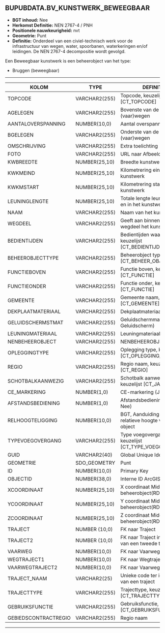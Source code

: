﻿## BUPUBDATA.BV_KUNSTWERK_BEWEEGBAAR


* __BGT inhoud:__ Nee
* __Herkomst Definitie:__ NEN 2767-4 / PNH
* __Positionele nauwkeurigheid:__ nvt
* __Geometrie:__ Punt
* __Definitie:__ Onderdeel van een civiel-technisch werk voor de infrastructuur van wegen, water, spoorbanen, waterkeringen en/of leidingen. De NEN 2767-4 decompositie wordt gevolgd. 

Een Beweegbaar kunstwerk is een beheerobject van het type:  

* Bruggen (beweegbaar)


***

|KOLOM                               |TYPE              |DEFINITIE|
|------                              |----              |-----    |
|TOPCODE                             |VARCHAR2(255)     |Topcode, keuzelijst [CT_TOPCODE]|
|AGELEGEN                            |VARCHAR2(255)     |Bovenste van de kruisende (vaar)wegen|
|AANTALOVERSPANNING                  |NUMBER(10,0)      |Aantal overspanningen|
|BGELEGEN                            |VARCHAR2(255)     |Onderste van de kruisende (vaar)wegen|
|OMSCHRIJVING                        |VARCHAR2(255)     |Extra toelichting|
|FOTO                                |VARCHAR2(255)     |URL naar Afbeelding|
|KWBREEDTE                           |NUMBER(25,10)     |Breedte kunstwerk|
|KWKMEIND                            |NUMBER(25,10)     |Kilometrering eind kunstwerk|
|KWKMSTART                           |NUMBER(25,10)     |Kilometrering start kunstwerk|
|LEUNINGLENGTE                       |NUMBER(25,10)     |Totale lengte leuningen op en in het kunstwerk|
|NAAM                                |VARCHAR2(255)     |Naam van het kunstwerk|
|WEGDEEL                             |VARCHAR2(255)     |Geeft aan binnen welk wegdeel het kunstwerk valt|
|BEDIENTIJDEN                        |VARCHAR2(255)     |Bedientijden waarde, keuzelijst [CT_BEDIENTIJDEN]|
|BEHEEROBJECTTYPE                    |VARCHAR2(255)     |Beheerobject type, keuzelijst [CT_BEHEER_OBJECT_TYPE]|
|FUNCTIEBOVEN                        |VARCHAR2(255)     |Functie boven, keuzelijst [CT_FUNCTIE]|
|FUNCTIEONDER                        |VARCHAR2(255)     |Functie onder, keuzelijst [CT_FUNCTIE]|
|GEMEENTE                            |VARCHAR2(255)     |Gemeente naam, keuzelijst [CT_GEMEENTE]|
|DEKPLAATMATERIAAL                   |VARCHAR2(255)     |Dekplaatmateriaal|
|GELUIDSCHERMSTMAT                   |VARCHAR2(255)     |Geluidschermmateriaal (bij Geluidscherm)|
|LEUNINGMATERIAAL                    |VARCHAR2(255)     |Leuningmateriaal|
|NENBEHEEROBJECT                     |VARCHAR2(255)     |NENBEHEEROBJECT|
|OPLEGGINGTYPE                       |VARCHAR2(255)     |Oplegging type, keuzelijst [CT_OPLEGGING_TYPE]|
|REGIO                               |VARCHAR2(255)     |Regio naam, keuzelijst [CT_REGIO]|
|SCHOTBALKAANWEZIG                   |VARCHAR2(255)     |Schotbalk aanwezig, keuzelijst [CT_JA_NEE]|
|CE_MARKERING                        |NUMBER(1,0)       |CE-markering (Ja / Nee)|
|AFSTANDSBEDIENING                   |NUMBER(1,0)       |Afstandsbediening (Ja / Nee)|
|RELHOOGTELIGGING                    |NUMBER(10,0)      |BGT, Aanduiding voor de relatieve hoogte van het object|
|TYPEVOEGOVERGANG                    |VARCHAR2(255)     |Type voegovergang object, keuzelijst [CT_TYPE_VOEGOVERGANG]|
|GUID                                |VARCHAR2(40)      |Global Unique Identifier|
|GEOMETRIE                           |SDO_GEOMETRY      |Punt|
|ID                                  |NUMBER(10,0)      |Primary Key|
|OBJECTID                            |NUMBER(38,0)      |Interne ID ArcGIS|
|XCOORDINAAT                         |NUMBER(25,10)     |X coordinaat Middenpunt beheerobject(RD)|
|YCOORDINAAT                         |NUMBER(25,10)     |Y coordinaat Middenpunt beheerobject(RD)|
|ZCOORDINAAT                         |NUMBER(25,10)     |Z coordinaat Middenpunt beheerobject(RD)|
|TRAJECT                             |NUMBER (10,0)     |FK naar Traject|
|TRAJECT2                            |NUMBER (10,0)     |FK naar Traject in het geval van een tweede traject|
|VAARWEG                             |NUMBER(10,0)      |FK naar Vaarweg|
|WEGTRAJECT1                         |NUMBER(10,0)      |FK naar Wegtraject|
|VAARWEGTRAJECT2                     |NUMBER(10,0)      |FK naar Vaarwegtraject|
|TRAJECT_NAAM                        |VARCHAR2(25)      |Unieke code ter identificatie van een traject|
|TRAJECTTYPE                         |VARCHAR2(255)     |Trajecttype, keuzelijst [CT_TRAJECTTYPE]|
|GEBRUIKSFUNCTIE                     |VARCHAR2(255)     |Gebruiksfunctie, keuzelijst [CT_GEBRUIKSFUNCTIE]|
|GEBIEDSCONTRACTREGIO                |VARCHAR2(255)     |Regio naam|

***

